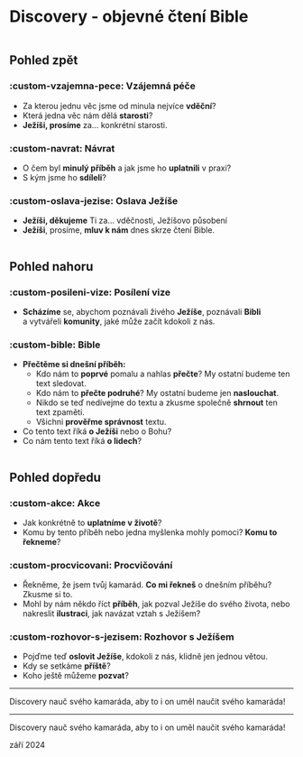 <script>
  document.querySelector('.md-content').id = "discovery-main";
  document.querySelector('.md-content').classList.add('three-thirds');
</script>

# Discovery - objevné čtení Bible

<div class="swiper" markdown>
<div class="swiper-pagination"></div>
<div class="column-wrapper swiper-wrapper" markdown>
<div class="column swiper-slide" markdown>

## Pohled zpět

### :custom-vzajemna-pece: Vzájemná péče
- Za kterou jednu věc jsme od minula nejvíce **vděční**?
- Která jedna věc nám dělá **starosti**?
- **Ježíši, prosíme** za... konkrétní starosti.

### :custom-navrat: Návrat <span class="nikdy-nevynechej"></span>

- O čem byl **minulý příběh** a jak jsme ho **uplatnili** v praxi?
- S kým jsme ho **sdíleli**?

### :custom-oslava-jezise: Oslava Ježíše
- **Ježíši, děkujeme** Ti za... vděčnosti, Ježíšovo působení
- **Ježíši**, prosíme, **mluv k nám** dnes skrze čtení Bible.

</div>
<div class="column swiper-slide" markdown>

## Pohled nahoru

### :custom-posileni-vize: Posílení vize <span class="nikdy-nevynechej"></span>
- **Scházíme** se, abychom poznávali živého **Ježíše**, poznávali **Bibli** a vytvářeli **komunity**, jaké může začít kdokoli z nás.

### :custom-bible: Bible
- **Přečtěme si dnešní příběh:**
    - Kdo nám to **poprvé** pomalu a nahlas **přečte**? My ostatní budeme ten text sledovat.
    - Kdo nám to **přečte podruhé**? My ostatní budeme jen **naslouchat**.
    - Nikdo se teď nedívejme do textu a zkusme společně **shrnout** ten text zpaměti.
    - Všichni **prověřme správnost** textu.
- Co tento text říká **o Ježíši** nebo o Bohu?
- Co nám tento text říká **o lidech**?

</div>
<div class="column swiper-slide" markdown>

## Pohled dopředu

### :custom-akce: Akce <span class="nikdy-nevynechej"></span>
- Jak konkrétně to **uplatníme v životě**?
- Komu by tento příběh nebo jedna myšlenka mohly pomoci? **Komu to řekneme**?

### :custom-procvicovani: Procvičování <span class="nikdy-nevynechej"></span>
- Řekněme, že jsem tvůj kamarád. **Co mi řekneš** o dnešním příběhu? Zkusme si to.
- Mohl by nám někdo říct **příběh**, jak pozval Ježíše do svého života, nebo nakreslit **ilustraci**, jak navázat vztah s Ježíšem?

### :custom-rozhovor-s-jezisem: Rozhovor s Ježíšem
- Pojďme teď **oslovit Ježíše**, kdokoli z nás, klidně jen jednou větou.
- Kdy se setkáme **příště**?
- Koho ještě můžeme **pozvat**?

<div class="paticka-narrow" markdown>
<hr>
Discovery nauč svého kamaráda, aby to i on uměl naučit svého kamaráda!
</div>

</div>
</div>
</div>

<div class="paticka-wide" markdown>
<hr>
Discovery nauč svého kamaráda, aby to i on uměl naučit svého kamaráda!
<p class="print-only">září 2024</p>
</div>
